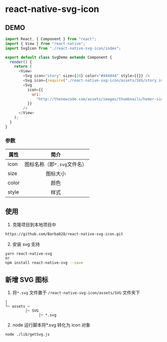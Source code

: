 # react-native-svg-icon

## DEMO

```js
import React, { Component } from "react";
import { View } from "react-native";
import SvgIcon from "./react-native-svg-icon/index";

export default class SvgDemo extends Component {
  render() {
    return (
      <View>
        <Svg icon="story" size={24} color="#444444" style={{}} />
        <Svg icon={require("./react-native-svg-icon/assets/SVG/story.svg")} />
        <Svg
          icon={{
            uri:
              "http://thenewcode.com/assets/images/thumbnails/homer-simpson.svg",
          }}
        />
      </View>
    );
  }
}
```

### 参数

| 属性  |            简介             |
| ----- | :-------------------------: |
| icon  | 图标名称（即`*.svg`文件名） |
| size  |          图标大小           |
| color |            颜色             |
| style |            样式             |

## 使用

1. 克隆项目到本地项目中

```sh
https://github.com/Barba828/react-native-svg-icon.git
```

2. 安装 svg 支持

```sh
yarn react-native-svg
or
npm install react-native-svg --save
```

## 新增 SVG 图标

1. 将`*.svg` 文件置于 `/react-native-svg-icon/assets/SVG` 文件夹下

```
│
└─ assets ─
         │─ SVG
               │─ *.svg
```

2. node 运行脚本将\*.svg 转化为 icon 对象

```sh
node ./lib/getSvg.js
```
